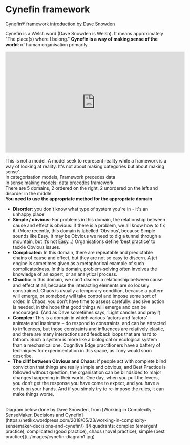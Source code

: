 # Cynefin framework

[Cynefin® framework introduction by Dave Snowden](http://cognitive-edge.com/videos/cynefin-framework-introduction/)

<p>Cynefin is a Welsh word (Dave Snowden is Welsh). It means approximately "The place(s) where I belong." <strong>Cynefin is a way of making sense of the world</strong>: of human organisation primarily.</p>

 <iframe class ="img-half-width"  width="560" height="315" src="https://www.youtube.com/embed/N7oz366X0-8" frameborder="0" allow="accelerometer; autoplay; encrypted-media; gyroscope; picture-in-picture" allowfullscreen></iframe>


<p>This is not a model. A model seek to represent reality while a framework is a way of looking at reality. It's not about making categories but about making sense'.<br>
  In categorisation models, Framework precedes data<br>
  In sense making models: data precedes framework<br>
  There are 5 domains, 2 ordered on the right, 2 unordered on the left and disorder in the middle<br>
  <strong>You need to use the appropriate method for the appropriate domain</strong>
</p>
<ul>
    <li><strong>Disorder</strong>: you don't know what type of system you're in - it's an unhappy place'</li>
    <li><strong>Simple / obvious:</strong> For problems in this domain, the relationship between cause and effect is obvious: if there is a problem, we all know how to fix it. (More recently, this domain is labelled ‘Obvious’, because Simple sounds like Easy. It may be Obvious we need to dig a tunnel through a mountain, but it’s not Easy…) Organisations define ‘best practice’ to tackle Obvious issues.</li>
    <li><strong>Complicated:</strong> In this domain, there are repeatable and predictable chains of cause and effect, but they are not so easy to discern. A jet engine is sometimes given as a metaphorical example of such complicatedness. In this domain, problem-solving often involves the knowledge of an expert, or an analytical process.</li>
    <li><strong>Chaotic: </strong>In this domain, we can’t discern a relationship between cause and effect at all, because the interacting elements are so loosely constrained. Chaos is usually a temporary condition, because a pattern will emerge, or somebody will take control and impose some sort of order. In Chaos, you don’t have time to assess carefully: decisive action is needed, in the hope that good things will emerge and can be encouraged. (And as Dave sometimes says, ‘Light candles and pray!’)</li>
    <li><strong>Complex:</strong> This is a domain in which various ‘actors and factors’ – animate and inanimate – do respond to constraints, and can be attracted to influences, but those constraints and influences are relatively elastic, and there are many interactions and feedback loops that are hard to fathom. Such a system is more like a biological or ecological system than a mechanical one. Cognitive Edge practitioners have a battery of techniques for experimentation in this space, as Tony would soon describe.</li>
    <li><strong>The cliff between Obvious and Chaos</strong>: if people act with complete blind conviction that things are really simple and obvious, and Best Practice is followed without question, the organisation can be blindsided to major changes happening in their world. One day, when you pull the levers, you don’t get the response you have come to expect, and you have a crisis on your hands. And if you simply try to re-impose the rules, it can make things worse.</li>
</ul>
<br>
Diagram below done by Dave Snowden,  from [Working in Complexity – SenseMaker, Decisions and Cynefin](https://netikx.wordpress.com/2018/05/23/working-in-complexity-sensemaker-decisions-and-cynefin/)
![4 quadrants: complex (emergent practice), complicated (good practice), chaos (novel practice), simple (best practice)](../images/cynefin-diagram1.jpg)

